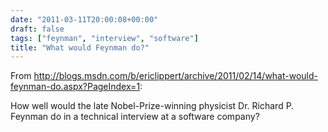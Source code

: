 ```yaml
---
date: "2011-03-11T20:00:08+00:00"
draft: false
tags: ["feynman", "interview", "software"]
title: "What would Feynman do?"
---
```

From http://blogs.msdn.com/b/ericlippert/archive/2011/02/14/what-would-feynman-do.aspx?PageIndex=1:

How well would the late Nobel-Prize-winning physicist Dr. Richard P. Feynman do in a technical interview at a software company?

